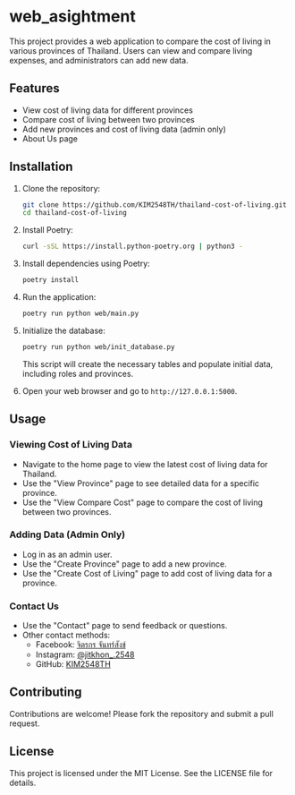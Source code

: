# web_asightment

This project provides a web application to compare the cost of living in various provinces of Thailand. Users can view and compare living expenses, and administrators can add new data.

## Features

- View cost of living data for different provinces
- Compare cost of living between two provinces
- Add new provinces and cost of living data (admin only)
- About Us page

## Installation

1. Clone the repository:

    ```bash
    git clone https://github.com/KIM2548TH/thailand-cost-of-living.git
    cd thailand-cost-of-living
    ```

2. Install Poetry:

    ```bash
    curl -sSL https://install.python-poetry.org | python3 -
    ```

3. Install dependencies using Poetry:

    ```bash
    poetry install
    ```

4. Run the application:

    ```bash
    poetry run python web/main.py
    ```

5. Initialize the database:

    ```bash
    poetry run python web/init_database.py
    ```

    This script will create the necessary tables and populate initial data, including roles and provinces.

6. Open your web browser and go to `http://127.0.0.1:5000`.

## Usage

### Viewing Cost of Living Data

- Navigate to the home page to view the latest cost of living data for Thailand.
- Use the "View Province" page to see detailed data for a specific province.
- Use the "View Compare Cost" page to compare the cost of living between two provinces.

### Adding Data (Admin Only)

- Log in as an admin user.
- Use the "Create Province" page to add a new province.
- Use the "Create Cost of Living" page to add cost of living data for a province.

### Contact Us

- Use the "Contact" page to send feedback or questions.
- Other contact methods:
  - Facebook: [จิตรกร จันทร์สังข์](https://www.facebook.com/jitkhon.jansang)
  - Instagram: [@jitkhon_.2548](https://www.instagram.com/jitkhon_.2548)
  - GitHub: [KIM2548TH](https://github.com/KIM2548TH)

## Contributing

Contributions are welcome! Please fork the repository and submit a pull request.

## License

This project is licensed under the MIT License. See the LICENSE file for details.